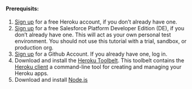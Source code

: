 
#### Prerequisits:

1. <a target="_blank" href="https://id.heroku.com/signup/devcenter">Sign up</a> for a free Heroku account, if you don’t already have one.
2. <a target="_blank" href="http://www.developerforce.com/events/regular/registration.php?d=70130000000EjHb">Sign up</a> for a free Salesforce Platform Developer Edition (DE), if you don’t already have one. This will act as your own personal test environment. You should not use this tutorial with a trial, sandbox, or production org.
3. <a target="_blank" href="https://github.com/">Sign up</a> for a Github Account. If you already have one, log in. 
3. Download and install the <a target="_blank" href="https://toolbelt.heroku.com/">Heroku Toolbelt</a>. This toolbelt contains the <a target="_blank" href="https://devcenter.heroku.com/categories/command-line/">Heroku client</a> a command-line tool for creating and managing your Heroku apps.
4. Download and install <a target="_blank" href="http://nodejs.org">Node.js</a>